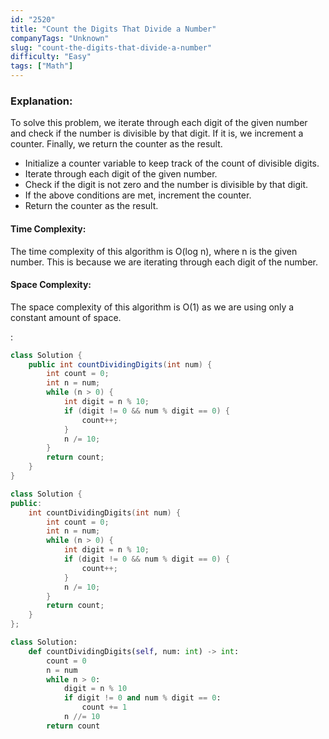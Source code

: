 ```yaml
---
id: "2520"
title: "Count the Digits That Divide a Number"
companyTags: "Unknown"
slug: "count-the-digits-that-divide-a-number"
difficulty: "Easy"
tags: ["Math"]
---
```


### Explanation:
To solve this problem, we iterate through each digit of the given number and check if the number is divisible by that digit. If it is, we increment a counter. Finally, we return the counter as the result.

- Initialize a counter variable to keep track of the count of divisible digits.
- Iterate through each digit of the given number.
- Check if the digit is not zero and the number is divisible by that digit.
- If the above conditions are met, increment the counter.
- Return the counter as the result.

#### Time Complexity:
The time complexity of this algorithm is O(log n), where n is the given number. This is because we are iterating through each digit of the number.

#### Space Complexity:
The space complexity of this algorithm is O(1) as we are using only a constant amount of space.

:

```java
class Solution {
    public int countDividingDigits(int num) {
        int count = 0;
        int n = num;
        while (n > 0) {
            int digit = n % 10;
            if (digit != 0 && num % digit == 0) {
                count++;
            }
            n /= 10;
        }
        return count;
    }
}
```

```cpp
class Solution {
public:
    int countDividingDigits(int num) {
        int count = 0;
        int n = num;
        while (n > 0) {
            int digit = n % 10;
            if (digit != 0 && num % digit == 0) {
                count++;
            }
            n /= 10;
        }
        return count;
    }
};
```

```python
class Solution:
    def countDividingDigits(self, num: int) -> int:
        count = 0
        n = num
        while n > 0:
            digit = n % 10
            if digit != 0 and num % digit == 0:
                count += 1
            n //= 10
        return count
```